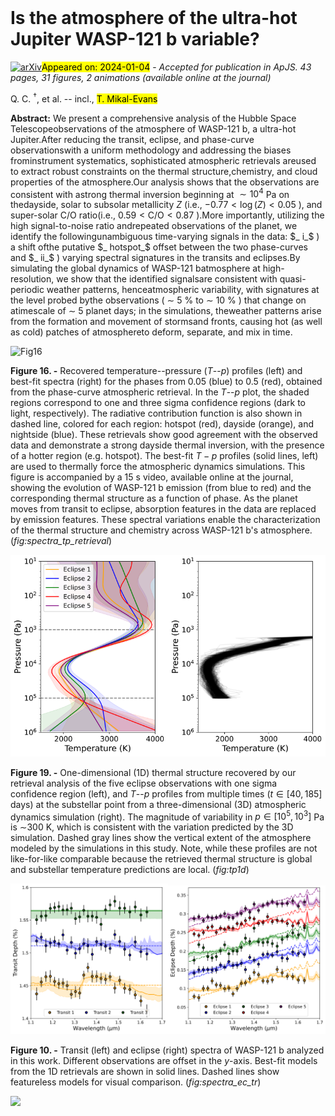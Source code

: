 <div class="macros" style="visibility:hidden;">
$\newcommand{\ensuremath}{}$
$\newcommand{\xspace}{}$
$\newcommand{\object}[1]{\texttt{#1}}$
$\newcommand{\farcs}{{.}''}$
$\newcommand{\farcm}{{.}'}$
$\newcommand{\arcsec}{''}$
$\newcommand{\arcmin}{'}$
$\newcommand{\ion}[2]{#1#2}$
$\newcommand{\textsc}[1]{\textrm{#1}}$
$\newcommand{\hl}[1]{\textrm{#1}}$
$\newcommand{\footnote}[1]{}$
$\newcommand{\ipwtodo}{\todo[author=IPW,inline,size=\footnotesize,color=blue!30!white]}$
$\newcommand{\gttodo}{\todo[author=GT,inline,size=\footnotesize,color=green!30!white]}$
$\newcommand{\betodo}{\todo[author=BE,inline,size=\footnotesize,color=yellow!30!white]}$
$\newcommand{\qctodo}{\todo[author=QC,inline,size=\footnotesize,color=red!30!white]}$
$\newcommand{\hi}[1]{\textcolor{cyan}{#1}}$
$\newcommand{\rem}[1]{\textcolor{red}{[#1]}}$
$\newcommand{\remQ}[1]{\textcolor{purple}{[#1]}}$
$\newcommand{\thefootnote}{\fnsymbol{footnote}}$
$\newcommand{\thefootnote}{\arabic{footnote}}$
$\newcommand$
$\newcommand$
$\newcommand{\thefigure}{A\arabic{figure}}$
$\newcommand{\theHfigure}{A\arabic{figure}}$
$\newcommand{\floatpagefraction}{.99}$
$\newcommand{\thefigure}{B\arabic{figure}}$
$\newcommand{\theHfigure}{B\arabic{figure}}$
$\newcommand{\thefigure}{D\arabic{figure}}$
$\newcommand{\theHfigure}{D\arabic{figure}}$
$\newcommand{\thefigure}{E\arabic{figure}}$
$\newcommand{\theHfigure}{E\arabic{figure}}$</div>



<div id="title">

# Is the atmosphere of the ultra-hot Jupiter WASP-121 b variable?

</div>
<div id="comments">

[![arXiv](https://img.shields.io/badge/arXiv-2401.01465-b31b1b.svg)](https://arxiv.org/abs/2401.01465)<mark>Appeared on: 2024-01-04</mark> -  _Accepted for publication in ApJS. 43 pages, 31 figures, 2 animations (available online at the journal)_

</div>
<div id="authors">

Q. C. $^\dagger$, et al. -- incl., <mark>T. Mikal-Evans</mark>

</div>
<div id="abstract">

**Abstract:** We present a comprehensive analysis of the Hubble Space Telescopeobservations of the atmosphere of WASP-121 b, a ultra-hot Jupiter.After reducing the transit, eclipse, and phase-curve observationswith a uniform methodology and addressing the biases frominstrument systematics, sophisticated atmospheric retrievals areused to extract robust constraints on the thermal structure,chemistry, and cloud properties of the atmosphere.Our analysis shows that the observations are consistent with astrong thermal inversion beginning at $\sim10^4$ Pa on thedayside, solar to subsolar metallicity $Z$ (i.e., $-0.77 < \log(Z) < 0.05$ ), and super-solar C/O ratio(i.e., $0.59 < \textrm{C/O} < 0.87$ ).More importantly, utilizing the high signal-to-noise ratio andrepeated observations of the planet, we identify the followingunambiguous time-varying signals in the data: $_ i_$ ) a shift ofthe putative $_ hotspot_$ offset between the two phase-curves and $_ ii_$ ) varying spectral signatures in the transits and eclipses.By simulating the global dynamics of WASP-121 batmosphere at high-resolution, we show that the identified signalsare consistent with quasi-periodic weather patterns, henceatmospheric variability, with signatures at the level probed bythe observations ( $\sim$ 5 \% to $\sim$ 10 \% ) that change on atimescale of $\sim$ 5 planet days; in the simulations, theweather patterns arise from the formation and movement of stormsand fronts, causing hot (as well as cold) patches of atmosphereto deform, separate, and mix in time.

</div>

<div id="div_fig1">

<img src="tmp_2401.01465/./spectra_tp_retrieval.png" alt="Fig16" width="100%"/>

**Figure 16. -** Recovered temperature--pressure ($T$--$p$) profiles
    (left) and best-fit spectra (right) for the phases from 0.05
    (blue) to 0.5 (red), obtained from the phase-curve
    atmospheric retrieval.
    In the $T$--$p$ plot, the shaded regions correspond to one
    and three sigma confidence regions (dark to light,
    respectively).
    The  radiative contribution function is also shown in
    dashed line, colored for each region: hotspot (red),
    dayside (orange), and nightside (blue).
    These retrievals show good agreement with the observed data
    and demonstrate a strong dayside thermal inversion, with
    the presence of a hotter region (e.g. hotspot).
    The best-fit $T-p$ profiles (solid lines, left) are used
    to thermally force the atmospheric dynamics simulations.
    This figure is accompanied by a 15 s video, available online at the journal, showing the evolution of WASP-121 b emission (from blue to red) and the corresponding thermal structure as a function of phase. As the planet moves from transit to eclipse, absorption features in the data are replaced by emission features. These spectral variations enable the characterization of the thermal structure and chemistry across WASP-121 b's atmosphere. (*fig:spectra_tp_retrieval*)

</div>
<div id="div_fig2">

<img src="tmp_2401.01465/./tp_retrievals_1d.png" alt="Fig19.1" width="50%"/><img src="tmp_2401.01465/./tp_1d_test1.png" alt="Fig19.2" width="50%"/>

**Figure 19. -** One-dimensional (1D) thermal structure recovered by
    our retrieval analysis of the five eclipse observations with
    one sigma confidence region (left), and $T$--$p$ profiles
    from multiple times ($t \in[40, 185]$ days) at the substellar
    point from a three-dimensional (3D) atmospheric dynamics
    simulation (right).
    The magnitude of variability in $p \in[10^5, 10^3]$ Pa is
    $\sim$300 K, which is consistent with the variation predicted
    by the 3D simulation.
    Dashed gray lines show the vertical extent of the atmosphere
    modeled by the simulations in this study.
    Note, while these profiles are not like-for-like comparable
    because the retrieved thermal structure is global and
    substellar temperature predictions are local.  (*fig:tp1d*)

</div>
<div id="div_fig3">

<img src="tmp_2401.01465/./transit_spectra_origin.png" alt="Fig10.1" width="50%"/><img src="tmp_2401.01465/./eclipse_spectra_origin.png" alt="Fig10.2" width="50%"/>

**Figure 10. -** 
    Transit (left) and eclipse (right) spectra of WASP-121 b analyzed
    in this work. Different observations are offset in the $y$-axis.
    Best-fit models from the 1D retrievals are shown in solid lines.
    Dashed lines show featureless models for visual comparison. (*fig:spectra_ec_tr*)

</div><div id="qrcode"><img src=https://api.qrserver.com/v1/create-qr-code/?size=100x100&data="https://arxiv.org/abs/2401.01465"></div>
